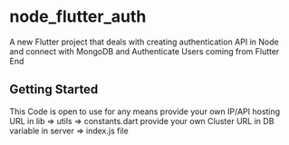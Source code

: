 # node_flutter_auth

A new Flutter project that deals with creating authentication API in Node and connect with MongoDB and Authenticate Users coming from Flutter End 

## Getting Started

This Code is open to use for any means
provide your own IP/API hosting URL in lib => utils => constants.dart
provide your own Cluster URL in DB variable in server => index.js file